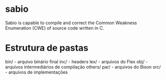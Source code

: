 sabio
=====

Sabio is capable to compile and correct the Common Weakness Enumeration (CWE) of source code written in C.

Estrutura de pastas
=====

bin/ - arquivo binário final
inc/ - headers
lex/ - arquivos do Flex
obj/ - arquivos intermediários de compilação
others/ 
par/ - arquivos do Bison
src/ - arquivos de implementações
